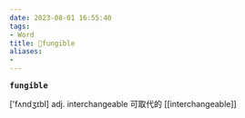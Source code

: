 ```yaml
---
date: 2023-08-01 16:55:40
tags: 
- Word
title: 📖fungible
aliases: 
- 
---
```


<pre><strong>fungible</strong></pre>

['fʌndʒɪbl]
adj. interchangeable 可取代的
[[interchangeable]]
